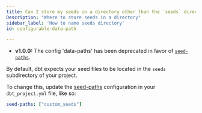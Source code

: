 ```yaml
---
title: Can I store my seeds in a directory other than the `seeds` directory in my project?
Description: "Where to store seeds in a directory"
sidebar_label: 'How to name seeds directory'
id: configurable-data-path

---
```


<Changelog>

- **v1.0.0:** The config 'data-paths' has been deprecated in favor of [`seed-paths`](seed-paths).   

</Changelog>

By default, dbt expects your seed files to be located in the `seeds` subdirectory
of your project.

To change this, update the [seed-paths](reference/project-configs/seed-paths.md) configuration in your `dbt_project.yml`
file, like so:

<File name='dbt_project.yml'>

```yml
seed-paths: ["custom_seeds"]
```

</File>
